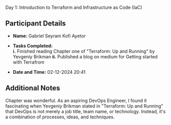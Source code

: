 Day 1: Introduction to Terraform and Infrastructure as Code (IaC)

## Participant Details

- **Name:** Gabriel Seyram Kofi Ayetor
- **Tasks Completed:**  
 **i.**  Finished reading Chapter one of "Terraform: Up and Running" by Yevgeniy Brikman
**ii.** Published a blog on medium for Getting started with Terrafrom
            
- **Date and Time:** 02-12-2024 20:41

## Additional Notes
Chapter was wonderful. As an aspiring DevOps Engineer, I found it fascinating when Yevgeniy Brikman stated in "Terraform: Up and Running" that DevOps is not merely a job title, team name, or technology. Instead, it's a combination of processes, ideas, and techniques.
